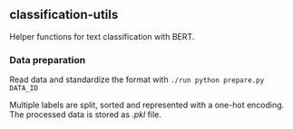 ## classification-utils

Helper functions for text classification with BERT.

### Data preparation

Read data and standardize the format with `./run python prepare.py DATA_ID`

Multiple labels are split, sorted and represented with a one-hot encoding.
The processed data is stored as _.pkl_ file.
